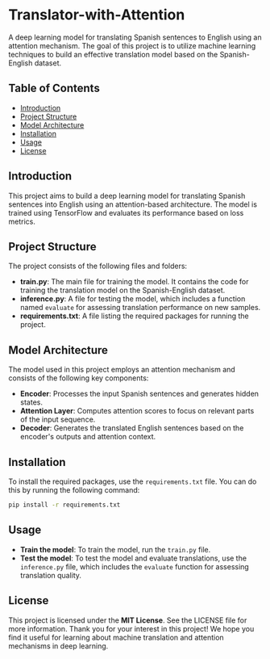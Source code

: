 # Translator-with-Attention

A deep learning model for translating Spanish sentences to English using an attention mechanism. The goal of this project is to utilize machine learning techniques to build an effective translation model based on the Spanish-English dataset.

## Table of Contents

- [Introduction](#introduction)
- [Project Structure](#project-structure)
- [Model Architecture](#model-architecture)
- [Installation](#installation)
- [Usage](#usage)
- [License](#license)

## Introduction

This project aims to build a deep learning model for translating Spanish sentences into English using an attention-based architecture. The model is trained using TensorFlow and evaluates its performance based on loss metrics.

## Project Structure

The project consists of the following files and folders:

- **train.py**: The main file for training the model. It contains the code for training the translation model on the Spanish-English dataset.
- **inference.py**: A file for testing the model, which includes a function named `evaluate` for assessing translation performance on new samples.
- **requirements.txt**: A file listing the required packages for running the project.

## Model Architecture

The model used in this project employs an attention mechanism and consists of the following key components:

- **Encoder**: Processes the input Spanish sentences and generates hidden states.
- **Attention Layer**: Computes attention scores to focus on relevant parts of the input sequence.
- **Decoder**: Generates the translated English sentences based on the encoder's outputs and attention context.

## Installation

To install the required packages, use the `requirements.txt` file. You can do this by running the following command:

```bash
pip install -r requirements.txt
```

## Usage

- **Train the model**: To train the model, run the `train.py` file.
- **Test the model**: To test the model and evaluate translations, use the `inference.py` file, which includes the `evaluate` function for assessing translation quality.

## License

This project is licensed under the **MIT License**. See the LICENSE file for more information. Thank you for your interest in this project! We hope you find it useful for learning about machine translation and attention mechanisms in deep learning.

